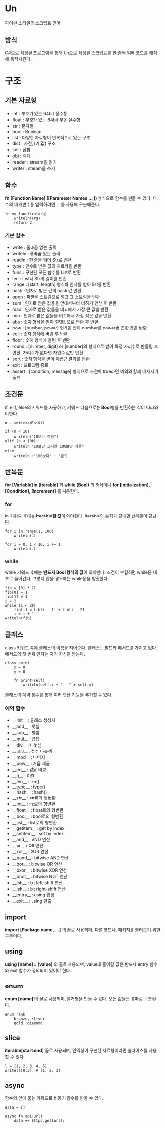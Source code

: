 # Un
파이썬 스타일의 스크립트 언어
<br>

## 방식
C#으로 작성된 프로그램을 통해 Un으로 작성된 스크립트를 한 줄씩 읽어 코드를 해석해 동작시킨다.
<br>

# 구조

## 기본 자료형
<ul>
	<li>int : 부호가 있는 64bit 정수형
	<li>float : 부호가 있는 64bit 부동 실수형
	<li>str : 문자열
	<li>bool : Boolean 	
	<li>list : 다양한 자료형이 반복적으로 있는 구조
	<li>dict : 사전, (키:값) 구조
	<li>set : 집합
	<li>obj : 객체
	<li>reader : stream을 읽기
	<li>writer : stream을 쓰기
</ul>

## 함수

**fn [Function Name] ([Parameter Names ... ])** 형식으로 함수를 만들 수 있다. 다수의 매개변수를 입력하려면 ',' 를 사용해 구분해준다. 

```
fn my_function(arg)
    writeln(arg)
    return 2
```


### 기본 함수
<ul>
	<li> write : 줄바꿈 없는 출력
	<li> writeln : 줄바꿈 있는 출력
	<li> readln : 한 줄을 읽어 Str로 반환
	<li> type : 인수로 받은 값의 자료형을 반환
	<li> func : 구현된 모든 함수를 List로 반환
	<li> len : List나 Str의 길이를 반환	
	<li> range : [start, length] 형식의 인자를 받아 list를 반환
	<li> hash : 인자로 받은 값의 hash 값 반환
	<li> open : 파일을 스트림으로 열고 그 스트림을 반환
	<li> sum : 인자로 받은 값들을 앞에서부터 더하기 연산 후 반환
	<li> max : 인자로 받은 값들을 비교해서 가장 큰 값을 반환
	<li> min : 인자로 받은 값들을 비고해서 가장 작은 값을 반환
	<li> abs : 숫자 형식을 받아 절댓값으로 변환 후 반환
	<li> pow : [number, power] 형식을 받아 number를 power번 곱한 값을 반환
	<li> ceil : 숫자 형식에 버림 후 반환
	<li> floor : 숫자 형식에 올림 후 반환
	<li> round : [number, digit] or [number]의 형식으로 받아 특정 자리수로 반올림 후 반환, 자리수가 없다면 자연수 값만 반환
	<li> sqrt : 숫자 형식을 받아 제곱근 결과를 반환
	<li> exit : 프로그램 종료
	<li> assert : [condition, message] 형식으로 조건이 true라면 예외와 함께 메세지가 출력
</ul>

## 조건문

if, elif, else의 키워드를 사용하고, 키워드 다음으로는 **Bool**형을 반환하는 식이 따라와야한다.
<br>

```
n = int(readln(0))

if (n < 10)
    writeln("10보다 작음")
elif (n < 100)
    writeln "10보단 크지만 100보단 작음"
else
    writeln ("100보다" + "큼")
```

## 반복문

**for [Variable] in [Iterable]** 과 **while (Bool)** 의 형식이나 
**for [Initialization], [Condition], [Increment]** 를 사용한다.

### for

in 키워드 후에는 **Iterable한 값**이 와야한다.
Iterable의 순회가 끝내면 반복문이 끝난다.

```
for i in range(1, 100)
    writeln(i)

for i = 0, i < 10, i += 1
	writeln(i)
```

### while 

while 키워드 후에는 **반드시 Bool 형식의 값**이 와야한다.
조건이 부합하면 while문 내부로 들어간다. 그렇지 않을 경우에는 while문을 탈출한다.

```
fib = [0] * 21
fib[0] = 1
fib[1] = 1
i = 2
while (i < 20)
    fib[i] = fib[i - 1] + fib[i - 2]
    i = i + 1
writeln(fib)
```

## 클래스

class 키워드 후에 클래스의 이름을 지어준다.
클래스는 필드와 메서드를 가지고 있다.
메서드의 첫 번째 인자는 자기 자신을 받는다.

```
class point
    x = 0
    y = 0

    fn print(self)
		writeln(self.x + " : " + self.y)
```

클래스의 예약 함수를 통해 여러 연산 기능을 추가할 수 있다.

### 예약 함수
<ul>
	<li> __init__ : 클래스 생성자
	<li> __add__ : 덧셈
	<li> __sub__ : 뺄셈
	<li> __mul__ : 곱셉
	<li> __div__ : 나눗셈
	<li> __idiv__ : 정수 나눗셈
	<li> __mod__ : 나머지
	<li> __pow__ : 거듭 제곱
	<li> __eq__ : 같음 비교
	<li> __lt__ : 미만
	<li> __len__ : len()
	<li> __type__ : type()
	<li> __hash__ : hash()
	<li> __str__ : str로의 형변환
	<li> __int__ : int로의 형변환
	<li> __float__ : float로의 형변환
	<li> __bool__ : bool로의 형변환
	<li> __list__ : list로의 형변환
	<li> __getitem__ : get by index
	<li> __setitem__ : set by index
	<li> __and__ : AND 연산
	<li> __or__ : OR 연산
	<li> __xor__ : XOR 연산
	<li> __band__ : bitwise AND 연산
	<li> __bor__ : bitwise OR 연산
	<li> __bxor__ : bitwise XOR 연산
	<li> __bnot__ : bitwise NOT 연산
	<li> __lsh__ : bit left-shift 연산
	<li> __lsh__ : bit right-shift 연산
	<li> __entry__ : using 입장
	<li> __exit__ : using 탈출
</ul>

## import 

**import [Package name, ...]** 의 꼴로 사용되며, 다른 코드나, 패키지를 불러오기 위한 구문이다.

## using

**using [name] = [value]** 의 꼴로 사용되며, value에 들어갈 값은 반드시 entry 함수와 exit 함수가 정의되어 있어야 한다.

## enum

**enum [name]** 의 꼴로 사용되며, 열거형을 만들 수 있다. 모든 값들은 콤마로 구분된다.

```
enum rank
	bronze, sliver
	gold, diamond
```

## slice

**iterable[start:end]** 꼴로 사용되며, 인덱싱이 구현된 자료형이라면 슬라이스를 사용할 수 있다. 

```
l = [1, 2, 3, 4, 5]
write(l[0:3]) # [1, 2, 3]
```

## async 

함수의 앞에 붙는 키워드로 비동기 함수를 만들 수 있다.

```
data = []

async fn api(url)
	data += https.get(url);

```